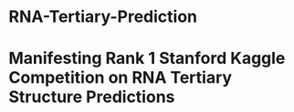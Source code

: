 # RNA-Tertiary-Prediction

# Manifesting Rank 1 Stanford Kaggle Competition on RNA Tertiary Structure Predictions
